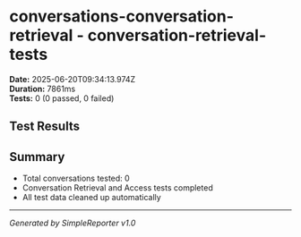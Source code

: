 # conversations-conversation-retrieval - conversation-retrieval-tests

**Date:** 2025-06-20T09:34:13.974Z  
**Duration:** 7861ms  
**Tests:** 0 (0 passed, 0 failed)

## Test Results



## Summary

- Total conversations tested: 0
- Conversation Retrieval and Access tests completed
- All test data cleaned up automatically

---
*Generated by SimpleReporter v1.0*
